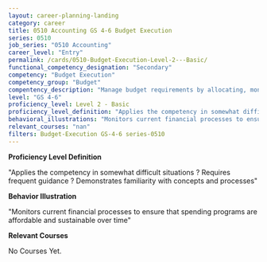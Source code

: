 ```yaml
---
layout: career-planning-landing
category: career
title: 0510 Accounting GS 4-6 Budget Execution
series: 0510
job_series: "0510 Accounting"
career_level: "Entry"
permalink: /cards/0510-Budget-Execution-Level-2---Basic/
functional_competency_designation: "Secondary"
competency: "Budget Execution"
competency_group: "Budget"
compentency_description: "Manage budget requirements by allocating, monitoring and analyzing budgets in compliance with statutory/regulatory guidance."
level: "GS 4-6"
proficiency_level: Level 2 - Basic
proficiency_level_definition: "Applies the competency in somewhat difficult situations ? Requires frequent guidance ? Demonstrates familiarity with concepts and processes"
behavioral_illustrations: "Monitors current financial processes to ensure that spending programs are affordable and sustainable over time"
relevant_courses: "nan"
filters: Budget-Execution GS-4-6 series-0510
---
```


<p><b>Proficiency Level Definition</b></p>
<p>"Applies the competency in somewhat difficult situations ? Requires frequent guidance ? Demonstrates familiarity with concepts and processes"</p>
<p><b>Behavior Illustration</b></p>
<p>"Monitors current financial processes to ensure that spending programs are affordable and sustainable over time"</p>
<p><b>Relevant Courses</b></p>
<div class="cfo-courses-outer"><div class="cfo-courses-inner">No Courses Yet.</div></div>

